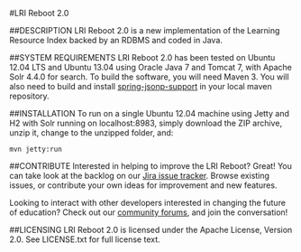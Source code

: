 #LRI Reboot 2.0

##DESCRIPTION
LRI Reboot 2.0 is a new implementation of the Learning Resource Index backed by an RDBMS and coded in Java.

##SYSTEM REQUIREMENTS
LRI Reboot 2.0 has been tested on Ubuntu 12.04 LTS and Ubuntu 13.04 using Oracle Java 7 and Tomcat 7, with Apache Solr 4.4.0 for search. To build the software, you will need Maven 3. You will also need to build and install [spring-jsonp-support](https://github.com/bhagyas/spring-jsonp-support "spring-jsonp-support") in your local maven repository.

##INSTALLATION
To run on a single Ubuntu 12.04 machine using Jetty and H2 with Solr running on localhost:8983, simply download the ZIP archive, unzip it, change to the unzipped folder, and:

	mvn jetty:run

##CONTRIBUTE
Interested in helping to improve the LRI Reboot? Great! You can take look at the backlog on our [Jira issue tracker](https://support.inbloom.org "Jira"). Browse existing issues, or contribute your own ideas for improvement and new features.

Looking to interact with other developers interested in changing the future of education? Check out our [community forums](https://forums.inbloom.org/ "Forums"), and join the conversation!

##LICENSING
LRI Reboot 2.0 is licensed under the Apache License, Version 2.0. See LICENSE.txt for full license text.
